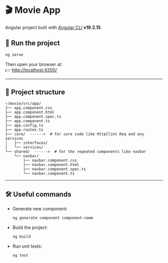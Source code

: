 # 🎬 Movie App

Angular project built with [Angular CLI](https://github.com/angular/angular-cli) **v19.2.15**.

## 🚀 Run the project

```bash
ng serve
```

Then open your browser at:  
👉 [http://localhost:4200/](http://localhost:4200/)

---

## 📂 Project structure

```
~/movie/src/app/
├── app.component.css
├── app.component.html
├── app.component.spec.ts
├── app.component.ts
├── app.config.ts
├── app.routes.ts
├── core/  ------>  # for core code like HttpClint Req and any services
│   ├── interfaces/
│   └── services/
└── shared/  ------>  # for the repeated components like navbar
    └── navbar/
        ├── navbar.component.css
        ├── navbar.component.html
        ├── navbar.component.spec.ts
        └── navbar.component.ts

```

---

## 🛠 Useful commands

- Generate new component:
  ```bash
  ng generate component component-name
  ```
- Build the project:
  ```bash
  ng build
  ```
- Run unit tests:
  ```bash
  ng test
  ```
